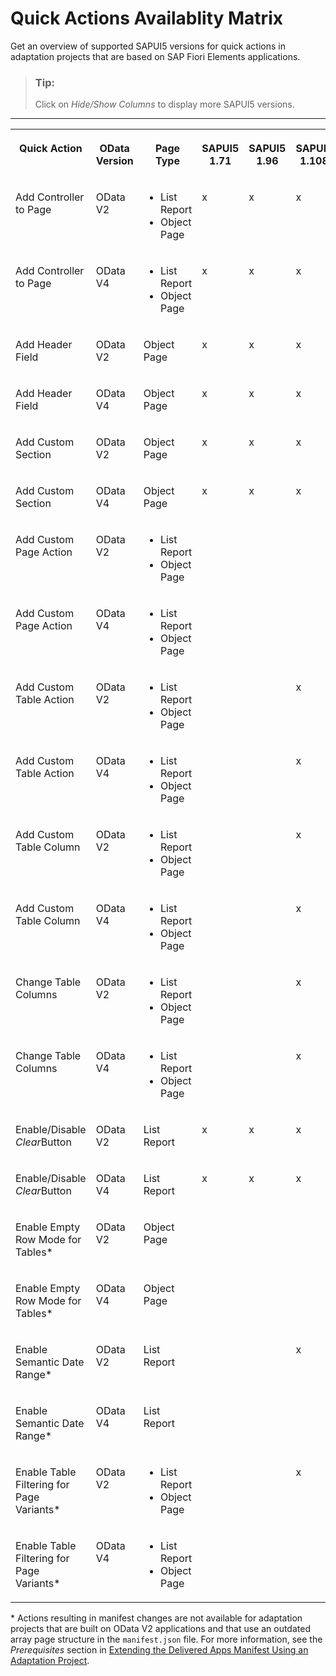 <!-- copy59408f9e0a5b405a93847195e8caf64a -->

# Quick Actions Availablity Matrix

Get an overview of supported SAPUI5 versions for quick actions in adaptation projects that are based on SAP Fiori Elements applications.

> ### Tip:  
> Click on *Hide/Show Columns* to display more SAPUI5 versions.

****


<table>
<tr>
<th valign="top">

Quick Action

</th>
<th valign="top">

OData Version

</th>
<th valign="top">

Page Type

</th>
<th valign="top">

SAPUI5 1.71

</th>
<th valign="top">

SAPUI5 1.96

</th>
<th valign="top">

SAPUI5 1.108

</th>
<th valign="top">

SAPUI5 1.108

</th>
<th valign="top">

SAPUI5 1.124

</th>
<th valign="top">

SAPUI5 1.124

</th>
<th valign="top">

SAPUI5 1.127

</th>
<th valign="top">

SAPUI5 1.130

</th>
<th valign="top">

\>=SAPUI5 1.131

</th>
</tr>
<tr>
<td valign="top">

Add Controller to Page

</td>
<td valign="top">

OData V2

</td>
<td valign="top">

-   List Report
-   Object Page



</td>
<td valign="top">

x

</td>
<td valign="top">

x

</td>
<td valign="top">

x

</td>
<td valign="top">

x

</td>
<td valign="top">

x

</td>
<td valign="top">

x

</td>
<td valign="top">

x

</td>
<td valign="top">

x

</td>
<td valign="top">

x

</td>
</tr>
<tr>
<td valign="top">

Add Controller to Page

</td>
<td valign="top">

OData V4

</td>
<td valign="top">

-   List Report
-   Object Page



</td>
<td valign="top">

x

</td>
<td valign="top">

x

</td>
<td valign="top">

x

</td>
<td valign="top">

x

</td>
<td valign="top">

x

</td>
<td valign="top">

x

</td>
<td valign="top">

x

</td>
<td valign="top">

x

</td>
<td valign="top">

x

</td>
</tr>
<tr>
<td valign="top">

Add Header Field

</td>
<td valign="top">

OData V2

</td>
<td valign="top">

Object Page

</td>
<td valign="top">

x

</td>
<td valign="top">

x

</td>
<td valign="top">

x

</td>
<td valign="top">

x

</td>
<td valign="top">

x

</td>
<td valign="top">

x

</td>
<td valign="top">

x

</td>
<td valign="top">

x

</td>
<td valign="top">

x

</td>
</tr>
<tr>
<td valign="top">

Add Header Field

</td>
<td valign="top">

OData V4

</td>
<td valign="top">

Object Page

</td>
<td valign="top">

x

</td>
<td valign="top">

x

</td>
<td valign="top">

x

</td>
<td valign="top">

x

</td>
<td valign="top">

x

</td>
<td valign="top">

x

</td>
<td valign="top">

x

</td>
<td valign="top">

x

</td>
<td valign="top">

x

</td>
</tr>
<tr>
<td valign="top">

Add Custom Section

</td>
<td valign="top">

OData V2

</td>
<td valign="top">

Object Page

</td>
<td valign="top">

x

</td>
<td valign="top">

x

</td>
<td valign="top">

x

</td>
<td valign="top">

x

</td>
<td valign="top">

x

</td>
<td valign="top">

x

</td>
<td valign="top">

x

</td>
<td valign="top">

x

</td>
<td valign="top">

x

</td>
</tr>
<tr>
<td valign="top">

Add Custom Section

</td>
<td valign="top">

OData V4

</td>
<td valign="top">

Object Page

</td>
<td valign="top">

x

</td>
<td valign="top">

x

</td>
<td valign="top">

x

</td>
<td valign="top">

x

</td>
<td valign="top">

x

</td>
<td valign="top">

x

</td>
<td valign="top">

x

</td>
<td valign="top">

x

</td>
<td valign="top">

x

</td>
</tr>
<tr>
<td valign="top">

Add Custom Page Action

</td>
<td valign="top">

OData V2

</td>
<td valign="top">

-   List Report
-   Object Page



</td>
<td valign="top">

 

</td>
<td valign="top">

 

</td>
<td valign="top">

 

</td>
<td valign="top">

 

</td>
<td valign="top">

 

</td>
<td valign="top">

 

</td>
<td valign="top">

 

</td>
<td valign="top">

x

</td>
<td valign="top">

x

</td>
</tr>
<tr>
<td valign="top">

Add Custom Page Action

</td>
<td valign="top">

OData V4

</td>
<td valign="top">

-   List Report
-   Object Page



</td>
<td valign="top">

 

</td>
<td valign="top">

 

</td>
<td valign="top">

 

</td>
<td valign="top">

 

</td>
<td valign="top">

 

</td>
<td valign="top">

 

</td>
<td valign="top">

 

</td>
<td valign="top">

x

</td>
<td valign="top">

x

</td>
</tr>
<tr>
<td valign="top">

Add Custom Table Action

</td>
<td valign="top">

OData V2

</td>
<td valign="top">

-   List Report
-   Object Page



</td>
<td valign="top">

 

</td>
<td valign="top">

 

</td>
<td valign="top">

x

</td>
<td valign="top">

x

</td>
<td valign="top">

x

</td>
<td valign="top">

x

</td>
<td valign="top">

x

</td>
<td valign="top">

x

</td>
<td valign="top">

x

</td>
</tr>
<tr>
<td valign="top">

Add Custom Table Action

</td>
<td valign="top">

OData V4

</td>
<td valign="top">

-   List Report
-   Object Page



</td>
<td valign="top">

 

</td>
<td valign="top">

 

</td>
<td valign="top">

x

</td>
<td valign="top">

x

</td>
<td valign="top">

x

</td>
<td valign="top">

x

</td>
<td valign="top">

x

</td>
<td valign="top">

x

</td>
<td valign="top">

x

</td>
</tr>
<tr>
<td valign="top">

Add Custom Table Column

</td>
<td valign="top">

OData V2

</td>
<td valign="top">

-   List Report
-   Object Page



</td>
<td valign="top">

 

</td>
<td valign="top">

 

</td>
<td valign="top">

x

</td>
<td valign="top">

x

</td>
<td valign="top">

x

</td>
<td valign="top">

x

</td>
<td valign="top">

x

</td>
<td valign="top">

x

</td>
<td valign="top">

x

</td>
</tr>
<tr>
<td valign="top">

Add Custom Table Column

</td>
<td valign="top">

OData V4

</td>
<td valign="top">

-   List Report
-   Object Page



</td>
<td valign="top">

 

</td>
<td valign="top">

 

</td>
<td valign="top">

x

</td>
<td valign="top">

x

</td>
<td valign="top">

x

</td>
<td valign="top">

x

</td>
<td valign="top">

x

</td>
<td valign="top">

x

</td>
<td valign="top">

x

</td>
</tr>
<tr>
<td valign="top">

Change Table Columns

</td>
<td valign="top">

OData V2

</td>
<td valign="top">

-   List Report
-   Object Page



</td>
<td valign="top">

 

</td>
<td valign="top">

 

</td>
<td valign="top">

x

</td>
<td valign="top">

x

</td>
<td valign="top">

x

</td>
<td valign="top">

x

</td>
<td valign="top">

x

</td>
<td valign="top">

x

</td>
<td valign="top">

x

</td>
</tr>
<tr>
<td valign="top">

Change Table Columns

</td>
<td valign="top">

OData V4

</td>
<td valign="top">

-   List Report
-   Object Page



</td>
<td valign="top">

 

</td>
<td valign="top">

 

</td>
<td valign="top">

x

</td>
<td valign="top">

x

</td>
<td valign="top">

x

</td>
<td valign="top">

x

</td>
<td valign="top">

x

</td>
<td valign="top">

x

</td>
<td valign="top">

x

</td>
</tr>
<tr>
<td valign="top">

Enable/Disable *Clear*Button

</td>
<td valign="top">

OData V2

</td>
<td valign="top">

List Report

</td>
<td valign="top">

x

</td>
<td valign="top">

x

</td>
<td valign="top">

x

</td>
<td valign="top">

x

</td>
<td valign="top">

x

</td>
<td valign="top">

x

</td>
<td valign="top">

x

</td>
<td valign="top">

x

</td>
<td valign="top">

x

</td>
</tr>
<tr>
<td valign="top">

Enable/Disable *Clear*Button

</td>
<td valign="top">

OData V4

</td>
<td valign="top">

List Report

</td>
<td valign="top">

x

</td>
<td valign="top">

x

</td>
<td valign="top">

x

</td>
<td valign="top">

x

</td>
<td valign="top">

x

</td>
<td valign="top">

x

</td>
<td valign="top">

x

</td>
<td valign="top">

x

</td>
<td valign="top">

x

</td>
</tr>
<tr>
<td valign="top">

Enable Empty Row Mode for Tables\*

</td>
<td valign="top">

OData V2

</td>
<td valign="top">

Object Page

</td>
<td valign="top">

 

</td>
<td valign="top">

 

</td>
<td valign="top">

 

</td>
<td valign="top">

 

</td>
<td valign="top">

 

</td>
<td valign="top">

 

</td>
<td valign="top">

 

</td>
<td valign="top">

x

</td>
<td valign="top">

x

</td>
</tr>
<tr>
<td valign="top">

Enable Empty Row Mode for Tables\*

</td>
<td valign="top">

OData V4

</td>
<td valign="top">

Object Page

</td>
<td valign="top">

 

</td>
<td valign="top">

 

</td>
<td valign="top">

 

</td>
<td valign="top">

 

</td>
<td valign="top">

 

</td>
<td valign="top">

 

</td>
<td valign="top">

 

</td>
<td valign="top">

 

</td>
<td valign="top">

x

</td>
</tr>
<tr>
<td valign="top">

Enable Semantic Date Range\*

</td>
<td valign="top">

OData V2

</td>
<td valign="top">

List Report

</td>
<td valign="top">

 

</td>
<td valign="top">

 

</td>
<td valign="top">

x

</td>
<td valign="top">

x

</td>
<td valign="top">

x

</td>
<td valign="top">

 

</td>
<td valign="top">

 

</td>
<td valign="top">

x

</td>
<td valign="top">

x

</td>
</tr>
<tr>
<td valign="top">

Enable Semantic Date Range\*

</td>
<td valign="top">

OData V4

</td>
<td valign="top">

List Report

</td>
<td valign="top">

 

</td>
<td valign="top">

 

</td>
<td valign="top">

 

</td>
<td valign="top">

 

</td>
<td valign="top">

 

</td>
<td valign="top">

 

</td>
<td valign="top">

 

</td>
<td valign="top">

x

</td>
<td valign="top">

x

</td>
</tr>
<tr>
<td valign="top">

Enable Table Filtering for Page Variants\*

</td>
<td valign="top">

OData V2

</td>
<td valign="top">

-   List Report
-   Object Page



</td>
<td valign="top">

 

</td>
<td valign="top">

 

</td>
<td valign="top">

x

</td>
<td valign="top">

x

</td>
<td valign="top">

x

</td>
<td valign="top">

 

</td>
<td valign="top">

 

</td>
<td valign="top">

x

</td>
<td valign="top">

x

</td>
</tr>
<tr>
<td valign="top">

Enable Table Filtering for Page Variants\*

</td>
<td valign="top">

OData V4

</td>
<td valign="top">

-   List Report
-   Object Page



</td>
<td valign="top">

 

</td>
<td valign="top">

 

</td>
<td valign="top">

 

</td>
<td valign="top">

 

</td>
<td valign="top">

 

</td>
<td valign="top">

 

</td>
<td valign="top">

 

</td>
<td valign="top">

 

</td>
<td valign="top">

x

</td>
</tr>
</table>

\* Actions resulting in manifest changes are not available for adaptation projects that are built on OData V2 applications and that use an outdated array page structure in the `manifest.json` file. For more information, see the *Prerequisites* section in [Extending the Delivered Apps Manifest Using an Adaptation Project](https://ui5.sap.com/#/topic/a2b24a69baef4b91af2293ccc6b5871f).

